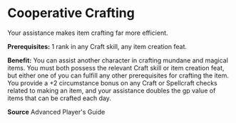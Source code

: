 ﻿---
cssclass: [feats]

---
# Cooperative Crafting

Your assistance makes item crafting far more efficient.

**Prerequisites:** 1 rank in any Craft skill, any item creation feat.

**Benefit:** You can assist another character in crafting mundane and magical items. You must both possess the relevant Craft skill or item creation feat, but either one of you can fulfill any other prerequisites for crafting the item. You provide a +2 circumstance bonus on any Craft or Spellcraft checks related to making an item, and your assistance doubles the gp value of items that can be crafted each day.

**Source** Advanced Player's Guide